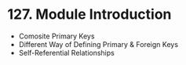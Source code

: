 # 127. Module Introduction

- Comosite Primary Keys
- Different Way of Defining Primary & Foreign Keys
- Self-Referential Relationships
